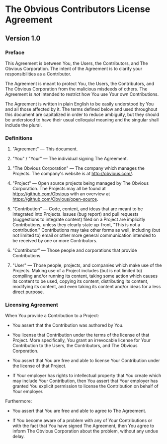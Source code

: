 The Obvious Contributors License Agreement
==========================================

Version 1.0
-----------

### Preface

This Agreement is between You, the Users, the Contributors, and The
Obvious Corporation. The intent of the Agreement is to clarify your
responsibilities as a Contributor.

The Agreement is meant to protect You, the Users, the Contributors,
and The Obvious Corporation from the malicious misdeeds of others.
The Agreement is *not* intended to restrict how You use Your own
Contributions.

The Agreement is written in plain English to be easily understood by
You and all those affected by it. The terms defined below and used
throughout this document are capitalized in order to reduce ambiguity,
but they should be understood to have their usual colloquial meaning
and the singular shall include the plural.

### Definitions

1. "Agreement" &mdash; This document.

2. "You" / "Your" &mdash; The individual signing The Agreement.

3. "The Obvious Corporation" &mdash; The company which manages the
   Projects. The company's website is at <http://obvious.com/>.

4. "Project" &mdash; Open source projects being managed by The
   Obvious Corporation. The Projects may all be found at
   <https://github.com/Obvious> with an overview at
   <https://github.com/Obvious/open-source>.

5. "Contribution" &mdash; Code, content, and ideas
   that are meant to be integrated into Projects. Issues (bug report)
   and pull requests (suggestions to integrate content) filed on a
   Project are implicitly Contributions, unless they clearly state
   up-front, "This is not a contribution." Contributions may take
   other forms as well, including (but not limited to) email or other
   more general communication intended to be received by one or more
   Contributors.

6. "Contributor" &mdash; Those people and
   corporations that provide Contributions.

7. "User" &mdash; Those people, projects, and companies which
   make use of the Projects. Making use of a Project includes (but is
   not limited to) compiling and/or running its content, taking some
   action which causes its content to be used, copying its content,
   distributing its content, modifying its content, and even taking
   its content and/or ideas for a less direct purpose.


### Licensing Agreement

When You provide a Contribution to a Project:

* You assert that the Contribution was authored by You.

* You license that Contribution under the terms of the
  license of that Project. More specifically, You grant an irrevocable
  license for Your Contribution to the Users, the Contributors, and
  The Obvious Corporation.

* You assert that You are free and able to license Your Contribution
  under the license of that Project.

* If Your employer has rights to intellectual property that You create
  which may include Your Contribution, then You assert that Your
  employer has granted You explicit permission to license the Contribution
  on behalf of Your employer.

Furthermore:

* You assert that You are free and able to agree to The Agreement.

* If You become aware of a problem with any of Your Contributions or
  with the fact that You have signed The Agreement, then You agree to
  inform The Obvious Corporation about the problem, without any undue
  delay.
